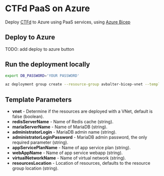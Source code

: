 # CTFd PaaS on Azure

Deploy [CTFd](https://github.com/CTFd/CTFd) to Azure using PaaS services, using [Azure Bicep](https://learn.microsoft.com/en-us/azure/azure-resource-manager/bicep/overview?tabs=bicep)

## Deploy to Azure

TODO: add deploy to azure button

## Run the deployment locally

```bash
export DB_PASSWORD='YOUR PASSWORD'

az deployment group create --resource-group avbalter-bicep-vnet --template-file ctfd.bicep --parameters administratorLoginPassword=$DB_PASSWORD 
```

## Template Parameters

- **vnet** - Determine if the resources are deployed with a VNet, default is false (boolean).
- **redisServerName** - Name of Redis cache (string).
- **mariaServerName** - Name of MariaDB (string).
- **administratorLogin** - MariaDB admin name (string).
- **administratorLoginPassword** - MariaDB admin password, the only required parameter (string).
- **appServicePlanName** - Name of app service plan (string).
- **webAppName** - Name of app service webapp (string).
- **virtualNetworkName** - Name of virtual network (string).
- **resourcesLocation** - Location of resources, defaults to the resource group location (string).
